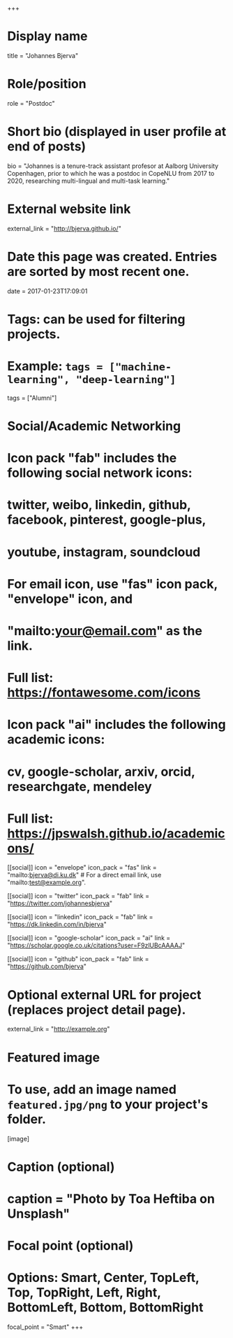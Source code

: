 +++
# Display name
title = "Johannes Bjerva"

# Role/position
role = "Postdoc"

# Short bio (displayed in user profile at end of posts)
bio = "Johannes is a tenure-track assistant profesor at Aalborg University Copenhagen, prior to which he was a postdoc in CopeNLU from 2017 to 2020, researching multi-lingual and multi-task learning."

# External website link
external_link = "http://bjerva.github.io/"

# Date this page was created. Entries are sorted by most recent one.
date = 2017-01-23T17:09:01

# Tags: can be used for filtering projects.
# Example: `tags = ["machine-learning", "deep-learning"]`
tags = ["Alumni"]

# Social/Academic Networking
#
# Icon pack "fab" includes the following social network icons:
#
#   twitter, weibo, linkedin, github, facebook, pinterest, google-plus,
#   youtube, instagram, soundcloud
#
#   For email icon, use "fas" icon pack, "envelope" icon, and
#   "mailto:your@email.com" as the link.
#
#   Full list: https://fontawesome.com/icons
#
# Icon pack "ai" includes the following academic icons:
#
#   cv, google-scholar, arxiv, orcid, researchgate, mendeley
#
#   Full list: https://jpswalsh.github.io/academicons/

[[social]]
icon = "envelope"
icon_pack = "fas"
link = "mailto:bjerva@di.ku.dk"  # For a direct email link, use "mailto:test@example.org".

[[social]]
icon = "twitter"
icon_pack = "fab"
link = "https://twitter.com/johannesbjerva"

[[social]]
icon = "linkedin"
icon_pack = "fab"
link = "https://dk.linkedin.com/in/bjerva"

[[social]]
icon = "google-scholar"
icon_pack = "ai"
link = "https://scholar.google.co.uk/citations?user=F9zlUBcAAAAJ"

[[social]]
icon = "github"
icon_pack = "fab"
link = "https://github.com/bjerva"


# Optional external URL for project (replaces project detail page).
external_link = "http://example.org"

# Featured image
# To use, add an image named `featured.jpg/png` to your project's folder. 
[image]
  # Caption (optional)
  # caption = "Photo by Toa Heftiba on Unsplash"

  # Focal point (optional)
  # Options: Smart, Center, TopLeft, Top, TopRight, Left, Right, BottomLeft, Bottom, BottomRight
  focal_point = "Smart"
+++
